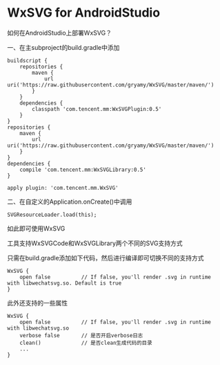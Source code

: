 # WxSVG for AndroidStudio
如何在AndroidStudio上部署WxSVG？

一、在主subproject的build.gradle中添加

    buildscript {
        repositories {
            maven {
                url uri('https://raw.githubusercontent.com/gryamy/WxSVG/master/maven/')
            }
        }
        dependencies {
            classpath 'com.tencent.mm:WxSVGPlugin:0.5'
        }
    }
    repositories {
        maven {
            url uri('https://raw.githubusercontent.com/gryamy/WxSVG/master/maven/')
        }
    }
    dependencies {
        compile 'com.tencent.mm:WxSVGLibrary:0.5'
    }

    apply plugin: 'com.tencent.mm.WxSVG'

二、在自定义的Application.onCreate()中调用

    SVGResourceLoader.load(this);

如此即可使用WxSVG

工具支持WxSVGCode和WxSVGLibrary两个不同的SVG支持方式

只需在build.gradle添加如下代码，然后进行编译即可切换不同的支持方式

    WxSVG {
        open false   		// If false, you'll render .svg in runtime with libwechatsvg.so. Default is true
    }

此外还支持的一些属性

    WxSVG {
        open false   		// If false, you'll render .svg in runtime with libwechatsvg.so
        verbose false		// 是否开启verbose日志
        clean()				// 是否clean生成代码的目录
        ...
    }

